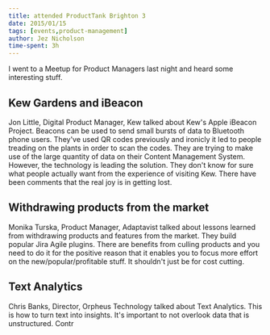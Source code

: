 ```yaml
---
title: attended ProductTank Brighton 3
date: 2015/01/15
tags: [events,product-management]
author: Jez Nicholson
time-spent: 3h
---
```

​​​I went to a Meetup for Product Managers last night and heard some interesting stuff.

## Kew Gardens and iBeacon
Jon Little, Digital Product Manager, Kew talked about Kew's Apple iBeacon Project. Beacons can be used to send small bursts of data to Bluetooth phone users. They've used QR codes previously and ironicly it led to people treading on the plants in order to scan the codes. They are trying to make use of the large quantity of data on their Content Management System. However, the technology is leading the solution. They don't know for sure what people actually want from the experience of visiting Kew. There have been comments that the real joy is in getting lost.

## Withdrawing products from the market
Monika Turska, Product Manager, Adaptavist talked about lessons learned from withdrawing products and features from the market. They build popular Jira Agile plugins. There are benefits from culling products and you need to do it for the positive reason that it enables you to focus more effort on the new/popular/profitable stuff. It shouldn't just be for cost cutting.

## Text Analytics
Chris Banks, Director, Orpheus Technology talked about Text Analytics. This is how to turn text into insights. It's important to not overlook data that is unstructured​. Contr